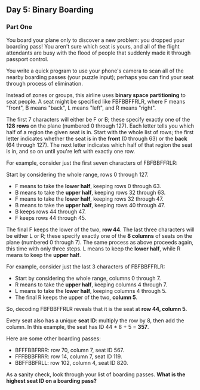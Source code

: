 ## Day 5: Binary Boarding

### Part One
You board your plane only to discover a new problem: you dropped your boarding pass! You aren't sure which seat is yours, and all of the flight attendants are busy with the flood of people that suddenly made it through passport control.

You write a quick program to use your phone's camera to scan all of the nearby boarding passes (your puzzle input); perhaps you can find your seat through process of elimination.

Instead of zones or groups, this airline uses **binary space partitioning** to seat people. A seat might be specified like FBFBBFFRLR, where F means "front", B means "back", L means "left", and R means "right".

The first 7 characters will either be F or B; these specify exactly one of the **128 rows** on the plane (numbered 0 through 127). Each letter tells you which half of a region the given seat is in. Start with the whole list of rows; the first letter indicates whether the seat is in the **front** (0 through 63) or the **back** (64 through 127). The next letter indicates which half of that region the seat is in, and so on until you're left with exactly one row.

For example, consider just the first seven characters of FBFBBFFRLR:

Start by considering the whole range, rows 0 through 127.
 - F means to take the **lower half**, keeping rows 0 through 63.
 - B means to take the **upper half**, keeping rows 32 through 63.
 - F means to take the **lower half**, keeping rows 32 through 47.
 - B means to take the **upper half**, keeping rows 40 through 47.
 - B keeps rows 44 through 47.
 - F keeps rows 44 through 45.

The final F keeps the lower of the two, **row 44**.
The last three characters will be either L or R; these specify exactly one of the **8 columns** of seats on the plane (numbered 0 through 7). The same process as above proceeds again, this time with only three steps. L means to keep the **lower half**, while R means to keep the **upper half**.

For example, consider just the last 3 characters of FBFBBFFRLR:

 - Start by considering the whole range, columns 0 through 7.
 - R means to take the **upper half**, keeping columns 4 through 7.
 - L means to take the **lower half**, keeping columns 4 through 5.
 - The final R keeps the upper of the two, **column 5**.

So, decoding FBFBBFFRLR reveals that it is the seat at **row 44, column 5.**

Every seat also has a unique **seat ID**: multiply the row by 8, then add the column. In this example, the seat has ID 44 * 8 + 5 = **357**.

Here are some other boarding passes:

 - BFFFBBFRRR: row 70, column 7, seat ID 567.
 - FFFBBBFRRR: row 14, column 7, seat ID 119.
 - BBFFBBFRLL: row 102, column 4, seat ID 820.

As a sanity check, look through your list of boarding passes. **What is the highest seat ID on a boarding pass?**

